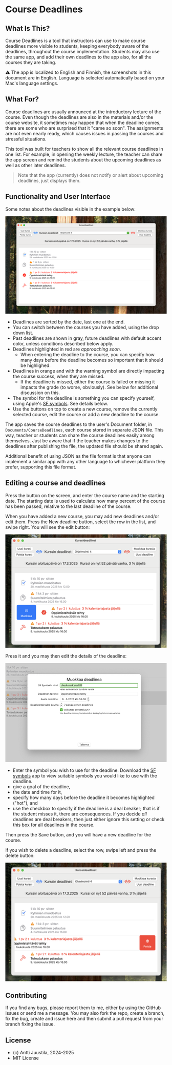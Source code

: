 # Course Deadlines

## What Is This?

Course Deadlines is a tool that instructors can use to make course deadlines more visible to students, keeping everybody aware of the deadlines, throughout the course implementation. Students may also use the same app, and add their own deadlines to the app also, for all the courses they are taking.

⚠️ The app is localized to English and Finnish, the screenshots in this document are in English. Language is selected automatically based on your Mac's language settings.

## What For?

Course deadlines are usually announced at the introductory lecture of the course. Even though the deadlines are also in the materials and/or the course website, it sometimes may happen that when the deadline comes, there are some who are surprised that it "came so soon". The assignments are not even nearly ready, which causes issues in passing the courses and stressful situations.

This tool was built for teachers to show all the relevant course deadlines in one list. For example, in opening the weekly lecture, the teacher can share the app screen and remind the students about the upcoming deadlines as well as other later deadlines.

> Note that the app (currently) does not notify or alert about upcoming deadlines, just displays them.

## Functionality and User Interface

Some notes about the deadlines visible in the example below:

![App screenshot](screenshot.png)

* Deadlines are sorted by the date, last one at the end.
* You can switch between the courses you have added, using the drop down list.
* Past deadlines are shown in gray, future deadlines with default accent color, unless conditions described below apply.
* Deadlines highlighted in red are *approaching soon*. 
  * When entering the deadline to the course, you can specify how many days before the deadline becomes so important that it should be highlighed.
* Deadlines in orange and with the warning symbol are directly impacting the course success, when they are missed.
  * If the deadline is missed, either the course is failed or missing it impacts the grade (to worse, obviously). See below for additional discussion on this.
* The symbol for the deadline is something you can specify yourself, using Apple's [SF symbols](https://developer.apple.com/sf-symbols/). See details below.
* Use the buttons on top to create a new course, remove the currently selected course, edit the course or add a new deadline to the course.

The app saves the course deadlines to the user's Document folder, in `Documents/CourseDeadlines`, each course stored in separate JSON file. This way, teacher or students can share the course deadlines easily among themselves. Just be aware that if the teacher makes changes to the deadlines after publishing the file, the updated file should be shared again.

Additional benefit of using JSON as the file format is that anyone can implement a similar app with any other language to whichever platform they prefer, supporting this file format.

## Editing a course and deadlines

Press the button on the screen, and enter the course name and the starting date. The starting date is used to calculate how many percent of the course has been passed, relative to the last deadline of the course.

When you have added a new course, you may add new deadlines and/or edit them. Press the New deadline button, select the row in the list, and swipe right. You will see the edit button:

![edit row](edit-row-screenshot.png)

Press it and you may then edit the details of the deadline:

![edit deadline](edit-deadline-screenshot.png)

* Enter the symbol you wish to use for the deadline. Download the [SF symbols](https://developer.apple.com/sf-symbols/) app to view suitable symbols you would like to use with the deadline.
* give a goal of the deadline, 
* the date and time for it,
* specify how many days before the deadline it becomes highlighted ("hot"), and
* use the checkbox to specify if the deadline is a deal breaker; that is if the student misses it, there are consequences. If you decide *all* deadlines are deal breakers, then just either ignore this setting or check this box for all deadlines in the course.

Then press the Save button, and you will have a new deadline for the course.

If you wish to delete a deadline, select the row, swipe left and press the delete button:

![delete deadline](delete-row-screenshot.png)


## Contributing

If you find any bugs, please report them to me, either by using the GitHub Issues or send me a message. You may also fork the repo, create a branch, fix the bug, create and issue here and then submit a pull request from your branch fixing the issue.

## License

* (c) Antti Juustila, 2024-2025
* MIT License 
